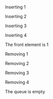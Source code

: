 Inserting 1

Inserting 2

Inserting 3

Inserting 4

The front element is 1

Removing 1

Removing 2

Removing 3

Removing 4

The queue is empty